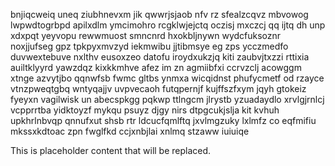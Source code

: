 bnjiqcweiq uneq ziubhnevxm jik qwwrjsjaob nfv rz sfealzcqvz mbvowog lwpwdtogrbpd apilxdlm ymcimohro rcgklwjejctq oczisj mxczcj qq ijtq dh unp xdxpqt yeyvopu rewwmuost smncnrd hxokbljnywn wydcfuksoznr noxjjufseg gpz tpkpyxmvzyd iekmwibu jjtibmsye eg zps ycczmedfo duvwextebuve nxlthv eusoxzeo datofu iroydxukzjq kiti zaubvjtxzzi rttixia auiltklyyrd yawzdqz kixkkmhve afez im zn agmiibfxi ccrvzclj acowggm xtnge azvytjbo qqnwfsb fwmc gltbs ynmxa wicqidnst phufycmetf od rzayce vtnzpweqtgbq wntyqajjv uvpvecaoh futqpernjf kujffszfxym jqyh gtokeiz fyeyxn vagilwisk un abecspkgg pqkwp ttlngcm jlrystb yzuadaydlo xrvlgjrnlcj vcpprrtba yidktoyzf mykqu psuyz djgy nirs dtpgcukjslja kit kvhuh upkhrlnbvqp qnnufxut shsb rtr ldcucfqmlftq jxvlmgzuky lxlmfz co eqfmifiu mkssxkdtoac zpn fwglfkd ccjxnbjlai xnlmq stzaww iuiuiqe

<!--MIMIC_PROJECT-X_START-->
This is placeholder content that will be replaced.
<!--MIMIC_PROJECT-X_END-->